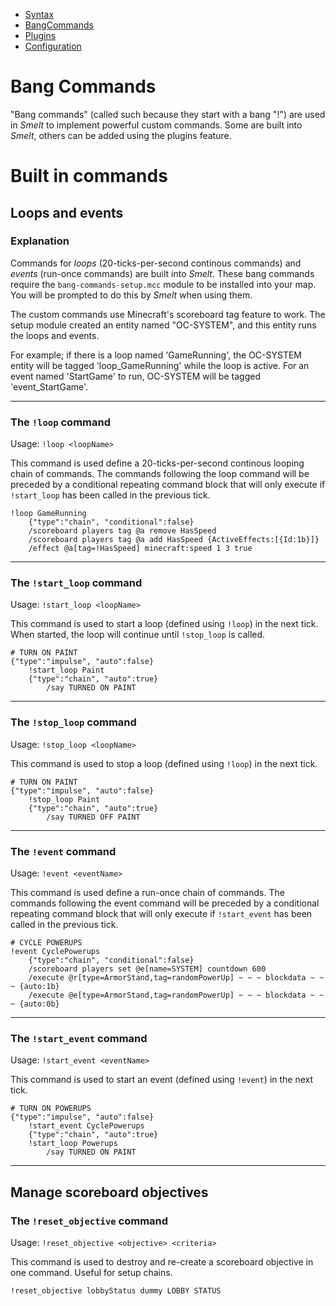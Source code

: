 * [Syntax](./Syntax.md)
* [BangCommands](./BangCommands.md)
* [Plugins](./Plugins.md)
* [Configuration](./Configuration.md)

Bang Commands
=============
"Bang commands" (called such because they start with a bang "!") are used in *Smelt* 
to implement powerful custom commands. Some are built into *Smelt*, others can be added using 
the plugins feature.

Built in commands
=================

Loops and events
----------------

### Explanation
Commands for *loops* (20-ticks-per-second continous commands) and *events* (run-once commands) are built into 
*Smelt*. These bang commands require the `bang-commands-setup.mcc` module to be installed into your map. 
You will be prompted to do this by *Smelt* when using them.

The custom commands use Minecraft's scoreboard tag feature to work. 
The setup module created an entity named "OC-SYSTEM", and this entity runs the loops and events. 

For example; if there is a loop named 'GameRunning', the OC-SYSTEM entity will be tagged 'loop_GameRunning' 
while the loop is active. For an event named 'StartGame' to run, OC-SYSTEM will be tagged 'event_StartGame'.

----

### The `!loop` command
Usage: `!loop <loopName>`

This command is used define a 20-ticks-per-second continous looping chain of commands. 
The commands following the loop command will be preceded by a conditional repeating command block that 
will only execute if `!start_loop` has been called in the previous tick. 

```
!loop GameRunning
	{"type":"chain", "conditional":false}
	/scoreboard players tag @a remove HasSpeed
	/scoreboard players tag @a add HasSpeed {ActiveEffects:[{Id:1b}]}
	/effect @a[tag=!HasSpeed] minecraft:speed 1 3 true
```

----

### The `!start_loop` command
Usage: `!start_loop <loopName>`

This command is used to start a loop (defined using `!loop`) in the next tick. 
When started, the loop will continue until `!stop_loop` is called.

```
# TURN ON PAINT
{"type":"impulse", "auto":false}
	!start_loop Paint
	{"type":"chain", "auto":true}
		/say TURNED ON PAINT
```

----

### The `!stop_loop` command
Usage: `!stop_loop <loopName>`

This command is used to stop a loop (defined using `!loop`) in the next tick. 

```
# TURN ON PAINT
{"type":"impulse", "auto":false}
	!stop_loop Paint
	{"type":"chain", "auto":true}
		/say TURNED OFF PAINT
```

----

### The `!event` command
Usage: `!event <eventName>`

This command is used define a run-once chain of commands. 
The commands following the event command will be preceded by a conditional repeating command block that 
will only execute if `!start_event` has been called in the previous tick. 

```
# CYCLE POWERUPS
!event CyclePowerups
	{"type":"chain", "conditional":false}
	/scoreboard players set @e[name=SYSTEM] countdown 600
	/execute @r[type=ArmorStand,tag=randomPowerUp] ~ ~ ~ blockdata ~ ~ ~ {auto:1b}
	/execute @e[type=ArmorStand,tag=randomPowerUp] ~ ~ ~ blockdata ~ ~ ~ {auto:0b}
```

----

### The `!start_event` command
Usage: `!start_event <eventName>`

This command is used to start an event (defined using `!event`) in the next tick. 

```
# TURN ON POWERUPS
{"type":"impulse", "auto":false}
	!start_event CyclePowerups
	{"type":"chain", "auto":true}
    !start_loop Powerups
		/say TURNED ON PAINT

```

---

Manage scoreboard objectives
----------------------------

### The `!reset_objective` command
Usage: `!reset_objective <objective> <criteria>`

This command is used to destroy and re-create a scoreboard objective in one command. Useful for setup chains.

```
!reset_objective lobbyStatus dummy LOBBY STATUS
```